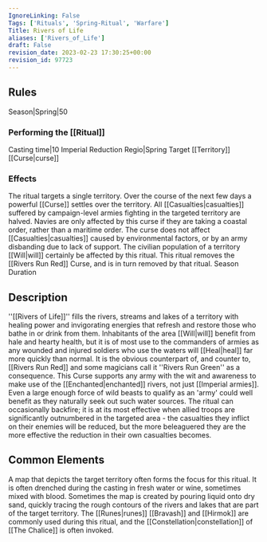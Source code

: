 ```yaml
---
IgnoreLinking: False
Tags: ['Rituals', 'Spring-Ritual', 'Warfare']
Title: Rivers of Life
aliases: ['Rivers_of_Life']
draft: False
revision_date: 2023-02-23 17:30:25+00:00
revision_id: 97723
---
```


## Rules
Season|Spring|50
### Performing the [[Ritual]]
Casting time|10 Imperial Reduction
Regio|Spring Target [[Territory]]
[[Curse|curse]]
### Effects
The ritual targets a single territory. Over the course of the next few days a powerful [[Curse]] settles over the territory. All [[Casualties|casualties]] suffered by campaign-level armies fighting in the targeted territory are halved. 
Navies are only affected by this curse if they are taking a coastal order, rather than a maritime order. The curse does not affect [[Casualties|casualties]] caused by environmental factors, or by an army disbanding due to lack of support.
The civilian population of a territory [[Will|will]] certainly be affected by this ritual.
This ritual removes the [[Rivers Run Red]] Curse, and is in turn removed by that ritual.
Season Duration
## Description
''[[Rivers of Life]]'' fills the rivers, streams and lakes of a territory with healing power and invigorating energies that refresh and restore those who bathe in or drink from them. Inhabitants of the area [[Will|will]] benefit from hale and hearty health, but it is of most use to the commanders of armies as any wounded and injured soldiers who use the waters will [[Heal|heal]] far more quickly than normal. It is the obvious counterpart of, and counter to, [[Rivers Run Red]] and some magicians call it ''Rivers Run Green'' as a consequence.
This Curse supports any army with the wit and awareness to make use of the [[Enchanted|enchanted]] rivers, not just [[Imperial armies]]. Even a large enough force of wild beasts to qualify as an 'army' could well benefit as they naturally seek out such water sources. The ritual can occasionally backfire; it is at its most effective when allied troops are significantly outnumbered in the targeted area - the casualties they inflict on their enemies will be reduced, but the more beleaguered they are the more effective the reduction in their own casualties becomes.
## Common Elements
A map that depicts the target territory often forms the focus for this ritual. It is often drenched during the casting in fresh water or wine, sometimes mixed with blood. Sometimes the map is created by pouring liquid onto dry sand, quickly tracing the rough contours of the rivers and lakes that are part of the target territory.
The [[Runes|runes]] [[Bravash]] and [[Hirmok]] are commonly used during this ritual, and the [[Constellation|constellation]] of [[The Chalice]] is often invoked.